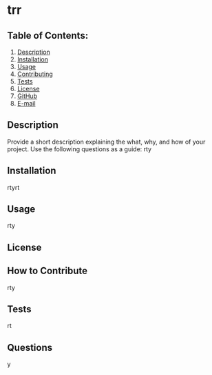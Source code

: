
  # trr

  ## Table of Contents:
  1. [Description](#description) 
  2. [Installation](#Installation)
  3. [Usage](#Usage)  
  4. [Contributing](#Contributing)
  5. [Tests](#Tests)
  6. [License](#License)
  7. [GitHub](#GitHub)
  8. [E-mail](#E-mail)

  ## Description
  Provide a short description explaining the what, why, and how of your project. Use the following questions as a guide:
  rty

  ## Installation
  rtyrt

  ## Usage
  rty
  
  ## License
  
  
  ## How to Contribute
  rty
  
  ## Tests
  rt

  ## Questions
  y
  